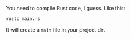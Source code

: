You need to compile Rust code, I guess. Like this:

```bash
rustc main.rs
```

It will create a `main` file in your project dir.
